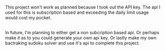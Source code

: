 This project won't work as planned because I took out the API key.
The api I used for this is subscription based and exceeding the daily limit usage would cost my pocket.

</br>
In future, I'm planning to either get a non subcription based api.
Or perhaps make it as to you could generate your own api key.
Or lastly make my own bactraking sudoku solver and use it's api to complete this project.

